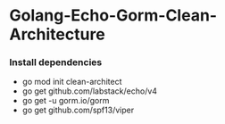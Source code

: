 # Golang-Echo-Gorm-Clean-Architecture


### Install dependencies
- go mod init clean-architect
- go get github.com/labstack/echo/v4
- go get -u gorm.io/gorm
- go get github.com/spf13/viper